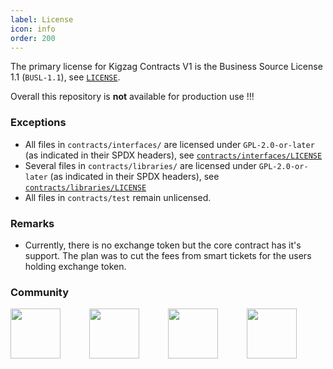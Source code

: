 ```yaml
---
label: License
icon: info
order: 200
---
```


The primary license for Kigzag Contracts V1 is the Business Source License 1.1 (`BUSL-1.1`), see [`LICENSE`](https://github.com/Kigzag/KigzagContractsV1/blob/main/LICENSE). 
    
Overall this repository is **not** available for production use !!!


### Exceptions

- All files in `contracts/interfaces/` are licensed under `GPL-2.0-or-later` (as indicated in their SPDX headers), see [`contracts/interfaces/LICENSE`](https://github.com/Kigzag/KigzagContractsV1/blob/main/contracts/interfaces/LICENSE)
- Several files in `contracts/libraries/` are licensed under `GPL-2.0-or-later` (as indicated in their SPDX headers), see [`contracts/libraries/LICENSE`](https://github.com/Kigzag/KigzagContractsV1/blob/main/contracts/libraries/LICENSE)
- All files in `contracts/test` remain unlicensed.

### Remarks

- Currently, there is no exchange token but the core contract has it's support. The plan was to cut the fees from smart tickets for the users holding exchange token.


### Community

<a href="https://discord.gg/ExMb82zpnB" target="_blank"><img src="https://kigzag.com/images/discord.png" width="80" height="80"/></a>&emsp;&emsp;&emsp;
<a href="https://t.me/Kigzag" target="_blank"><img src="https://kigzag.com/images/telegram.png" width="80" height="80"/></a>&emsp;&emsp;&emsp;
<a href="https://twitter.com/Kigzag" target="_blank"><img src="https://kigzag.com/images/twitter.png" width="80" height="80"/></a>&emsp;&emsp;&emsp;
<a href="https://www.reddit.com/r/Kigzag/" target="_blank"><img src="https://kigzag.com/images/reddit.png" width="80" height="80"/></a>

